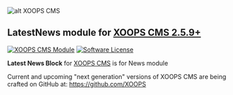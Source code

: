 ![alt XOOPS CMS](https://xoops.org/images/logoXoops4GithubRepository.png)
## LatestNews module for  [XOOPS CMS 2.5.9+](https://xoops.org)
[![XOOPS CMS Module](https://img.shields.io/badge/XOOPS%20CMS-Module-blue.svg)](https://xoops.org)
[![Software License](https://img.shields.io/badge/license-GPL-brightgreen.svg?style=flat)](http://www.gnu.org/licenses/gpl-2.0.html)

**Latest News Block** for [XOOPS CMS](https://xoops.org) is for News module

Current and upcoming "next generation" versions of XOOPS CMS are being crafted on GitHub at: https://github.com/XOOPS

